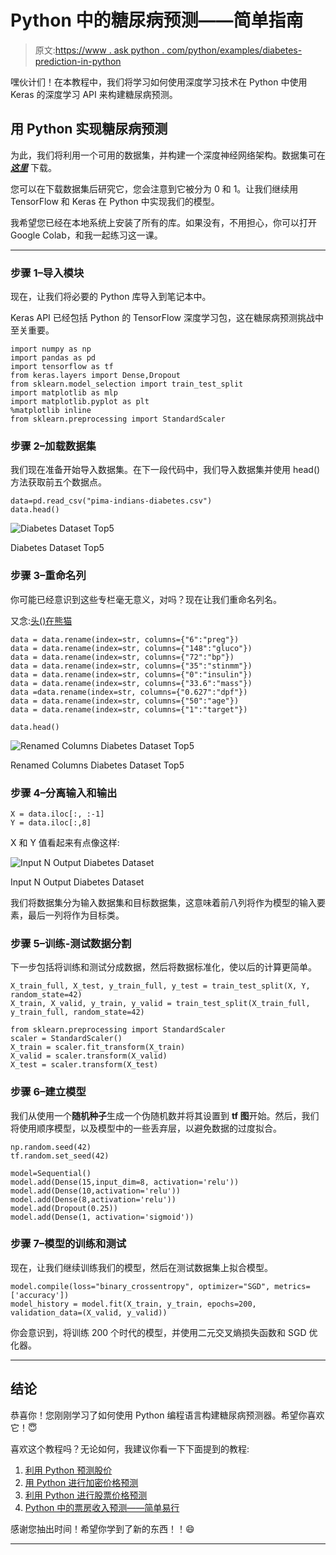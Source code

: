 # Python 中的糖尿病预测——简单指南

> 原文:[https://www . ask python . com/python/examples/diabetes-prediction-in-python](https://www.askpython.com/python/examples/diabetes-prediction-in-python)

嘿伙计们！在本教程中，我们将学习如何使用深度学习技术在 Python 中使用 Keras 的深度学习 API 来构建糖尿病预测。

## 用 Python 实现糖尿病预测

为此，我们将利用一个可用的数据集，并构建一个深度神经网络架构。数据集可在 [***这里***](https://www.kaggle.com/kumargh/pimaindiansdiabetescsv) 下载。

您可以在下载数据集后研究它，您会注意到它被分为 0 和 1。让我们继续用 TensorFlow 和 Keras 在 Python 中实现我们的模型。

我希望您已经在本地系统上安装了所有的库。如果没有，不用担心，你可以打开 Google Colab，和我一起练习这一课。

* * *

### 步骤 1–导入模块

现在，让我们将必要的 Python 库导入到笔记本中。

Keras API 已经包括 Python 的 TensorFlow 深度学习包，这在糖尿病预测挑战中至关重要。

```
import numpy as np
import pandas as pd
import tensorflow as tf
from keras.layers import Dense,Dropout
from sklearn.model_selection import train_test_split
import matplotlib as mlp
import matplotlib.pyplot as plt
%matplotlib inline
from sklearn.preprocessing import StandardScaler

```

### 步骤 2–加载数据集

我们现在准备开始导入数据集。在下一段代码中，我们导入数据集并使用 head()方法获取前五个数据点。

```
data=pd.read_csv("pima-indians-diabetes.csv")
data.head()

```

![Diabetes Dataset Top5](../Images/5d75f7d27c4f50ca1b706338351c2bea.png)

Diabetes Dataset Top5

### 步骤 3–重命名列

你可能已经意识到这些专栏毫无意义，对吗？现在让我们重命名列名。

又念:[头()在熊猫](https://www.askpython.com/python-modules/pandas/head-and-tail-of-dataframe-series)

```
data = data.rename(index=str, columns={"6":"preg"})
data = data.rename(index=str, columns={"148":"gluco"})
data = data.rename(index=str, columns={"72":"bp"})
data = data.rename(index=str, columns={"35":"stinmm"})
data = data.rename(index=str, columns={"0":"insulin"})
data = data.rename(index=str, columns={"33.6":"mass"})
data =data.rename(index=str, columns={"0.627":"dpf"})
data = data.rename(index=str, columns={"50":"age"})
data = data.rename(index=str, columns={"1":"target"})

data.head()

```

![Renamed Columns Diabetes Dataset Top5](../Images/1b39d4bae9477d7f8600f8c2d52a7c88.png)

Renamed Columns Diabetes Dataset Top5

### 步骤 4–分离输入和输出

```
X = data.iloc[:, :-1]
Y = data.iloc[:,8]

```

X 和 Y 值看起来有点像这样:

![Input N Output Diabetes Dataset](../Images/224bc341d95e6efac900c83911314b15.png)

Input N Output Diabetes Dataset

我们将数据集分为输入数据集和目标数据集，这意味着前八列将作为模型的输入要素，最后一列将作为目标类。

### 步骤 5–训练-测试数据分割

下一步包括将训练和测试分成数据，然后将数据标准化，使以后的计算更简单。

```
X_train_full, X_test, y_train_full, y_test = train_test_split(X, Y, random_state=42)
X_train, X_valid, y_train, y_valid = train_test_split(X_train_full, y_train_full, random_state=42)

```

```
from sklearn.preprocessing import StandardScaler
scaler = StandardScaler()
X_train = scaler.fit_transform(X_train)
X_valid = scaler.transform(X_valid)
X_test = scaler.transform(X_test)

```

### 步骤 6–建立模型

我们从使用一个**随机种子**生成一个伪随机数并将其设置到 **tf 图**开始。然后，我们将使用顺序模型，以及模型中的一些丢弃层，以避免数据的过度拟合。

```
np.random.seed(42)
tf.random.set_seed(42)

model=Sequential()
model.add(Dense(15,input_dim=8, activation='relu'))
model.add(Dense(10,activation='relu'))
model.add(Dense(8,activation='relu'))
model.add(Dropout(0.25))
model.add(Dense(1, activation='sigmoid'))

```

### 步骤 7–模型的训练和测试

现在，让我们继续训练我们的模型，然后在测试数据集上拟合模型。

```
model.compile(loss="binary_crossentropy", optimizer="SGD", metrics=['accuracy'])
model_history = model.fit(X_train, y_train, epochs=200, validation_data=(X_valid, y_valid))

```

你会意识到，将训练 200 个时代的模型，并使用二元交叉熵损失函数和 SGD 优化器。

* * *

## 结论

恭喜你！您刚刚学习了如何使用 Python 编程语言构建糖尿病预测器。希望你喜欢它！😇

喜欢这个教程吗？无论如何，我建议你看一下下面提到的教程:

1.  [利用 Python 预测股价](https://www.askpython.com/python/examples/stock-price-prediction-python)
2.  [用 Python 进行加密价格预测](https://www.askpython.com/python/examples/crypto-price-prediction)
3.  [利用 Python 进行股票价格预测](https://www.askpython.com/python/examples/stock-price-prediction-python)
4.  [Python 中的票房收入预测——简单易行](https://www.askpython.com/python/examples/box-office-revenue-prediction)

感谢您抽出时间！希望你学到了新的东西！！😄

* * *